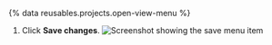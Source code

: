 {% data reusables.projects.open-view-menu %}
1. Click **Save changes**.
   ![Screenshot showing the save menu item](/assets/images/help/projects-v2/save-view.png)